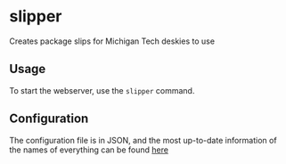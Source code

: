 # slipper
Creates package slips for Michigan Tech deskies to use

## Usage
To start the webserver, use the `slipper` command.

## Configuration
The configuration file is in JSON, and the most up-to-date
information of the names of everything can be found
[here](https://github.com/TODOTeamName/slipper/blob/master/types.go#L3)